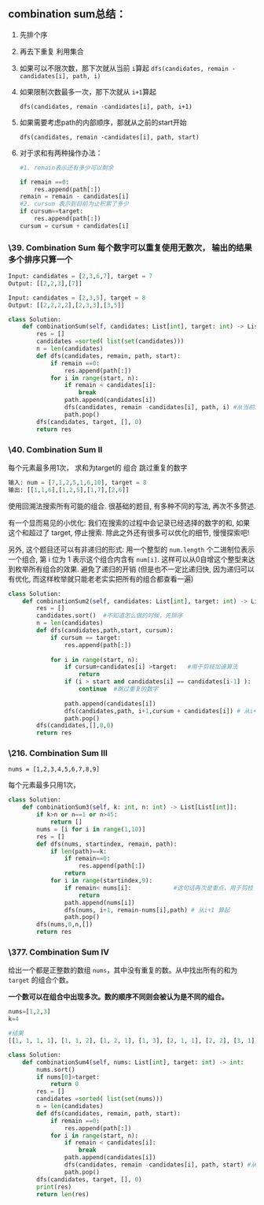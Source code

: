 ## combination sum总结：

1. 先排个序

2. 再去下重复  利用集合

3. 如果可以不限次数，那下次就从当前 `i`算起
   `dfs(candidates, remain -candidates[i], path, i)  `

4. 如果限制次数最多一次，那下次就从 `i+1`算起

   `dfs(candidates, remain -candidates[i], path, i+1)`

5. 如果需要考虑path的内部顺序，那就从之前的start开始

    `dfs(candidates, remain -candidates[i], path, start)`

6. 对于求和有两种操作办法：

   ```python
   #1. remain表示还有多少可以剩余
   
   if remain ==0:
       res.append(path[:])
   remain = remain - candidates[i]
   #2. cursum 表示到目前为止积累了多少
   if cursum==target:
       res.append(path[:])
   cursum = cursum + candidates[i]
   ```

   

   

### \39. Combination Sum 每个数字可以重复使用无数次， 输出的结果多个排序只算一个

```python
Input: candidates = [2,3,6,7], target = 7
Output: [[2,2,3],[7]]
```



```python
Input: candidates = [2,3,5], target = 8
Output: [[2,2,2,2],[2,3,3],[3,5]]
```



```python
class Solution:
    def combinationSum(self, candidates: List[int], target: int) -> List[List[int]]:
        res = []
        candidates =sorted( list(set(candidates)))
        n = len(candidates)
        def dfs(candidates, remain, path, start):
            if remain ==0:
                res.append(path[:])
            for i in range(start, n):
                if remain < candidates[i]:
                    break
                path.append(candidates[i])
                dfs(candidates, remain -candidates[i], path, i) #从当前i再次算起
                path.pop()
        dfs(candidates, target, [], 0)
        return res
```







### \40. Combination Sum II

每个元素最多用1次， 求和为target的 组合
跳过重复的数字

```python
输入: num = [7,1,2,5,1,6,10], target = 8
输出: [[1,1,6],[1,2,5],[1,7],[2,6]]
```

使用回溯法搜索所有可能的组合. 很基础的题目, 有多种不同的写法, 再次不多赘述.

有一个显而易见的小优化: 我们在搜索的过程中会记录已经选择的数字的和, 如果这个和超过了 target, 停止搜索. 除此之外还有很多可以优化的细节, 慢慢探索吧!

另外, 这个题目还可以有非递归的形式: 用一个整型的 `num.length` 个二进制位表示一个组合, 第 i 位为 1 表示这个组合内含有 `num[i]`. 这样可以从0自增这个整型来达到枚举所有组合的效果. 避免了递归的开销 (但是也不一定比递归快, 因为递归可以有优化, 而这样枚举就只能老老实实把所有的组合都查看一遍)

```python
class Solution:
    def combinationSum2(self, candidates: List[int], target: int) -> List[List[int]]:
        res = []
        candidates.sort()  #不知道怎么做的时候，先排序
        n = len(candidates)
        def dfs(candidates,path,start, cursum):            
            if cursum == target:
                res.append(path[:])
                
            for i in range(start, n):
                if cursum+candidates[i] >target:   #用于剪枝加速算法
                    return
                if (i > start and candidates[i] == candidates[i-1] ):
                    continue  #跳过重复的数字
                    
                path.append(candidates[i])
                dfs(candidates,path, i+1,cursum + candidates[i]) # 从i+1算起
                path.pop()
        dfs(candidates,[],0,0)        
        return res
```





### \216. Combination Sum III

`nums = [1,2,3,4,5,6,7,8,9]`

每个元素最多只用1次，

```python
class Solution:
    def combinationSum3(self, k: int, n: int) -> List[List[int]]:
        if k>n or n==1 or n>45:
            return []
        nums = [i for i in range(1,10)]
        res = []
        def dfs(nums, startindex, remain, path):
            if len(path)==k:
                if remain==0:
                    res.append(path[:])
                return
            for i in range(startindex,9):                
                if remain< nums[i]:            #这句话再次是重点，用于剪枝 加速算法
                    return                
                path.append(nums[i])
                dfs(nums, i+1, remain-nums[i],path) # 从i+1 算起
                path.pop()
        dfs(nums,0,n,[])
        return res
```





### \377. Combination Sum IV

给出一个都是正整数的数组 `nums`，其中没有重复的数。从中找出所有的和为 `target` 的组合个数。

**一个数可以在组合中出现多次。数的顺序不同则会被认为是不同的组合。**

```python
nums=[1,2,3]
k=4

#结果
[[1, 1, 1, 1], [1, 1, 2], [1, 2, 1], [1, 3], [2, 1, 1], [2, 2], [3, 1]]
```



```python
class Solution:
    def combinationSum4(self, nums: List[int], target: int) -> int:
        nums.sort()
        if nums[0]>target:
            return 0
        res = []
        candidates =sorted( list(set(nums)))
        n = len(candidates)
        def dfs(candidates, remain, path, start):
            if remain ==0:
                res.append(path[:])
            for i in range(start, n):
                if remain < candidates[i]:
                    break
                path.append(candidates[i])
                dfs(candidates, remain -candidates[i], path, start) #从当前start再次算起
                path.pop()
        dfs(candidates, target, [], 0)
        print(res)
        return len(res)
```

